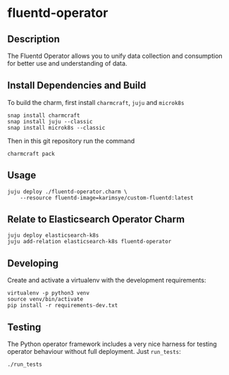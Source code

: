 # fluentd-operator

## Description

The Fluentd Operator allows you to unify data collection and consumption for better use and understanding of data.

## Install Dependencies and Build

To build the charm, first install `charmcraft`,  `juju` and `microk8s`

    snap install charmcraft
    snap install juju --classic
    snap install microk8s --classic 

Then in this git repository run the command

    charmcraft pack

## Usage

    juju deploy ./fluentd-operator.charm \
        --resource fluentd-image=karimsye/custom-fluentd:latest

## Relate to Elasticsearch Operator Charm

    juju deploy elasticsearch-k8s
    juju add-relation elasticsearch-k8s fluentd-operator

## Developing

Create and activate a virtualenv with the development requirements:

    virtualenv -p python3 venv
    source venv/bin/activate
    pip install -r requirements-dev.txt

## Testing

The Python operator framework includes a very nice harness for testing
operator behaviour without full deployment. Just `run_tests`:

    ./run_tests
